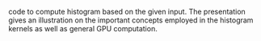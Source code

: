 code to compute histogram based on the given input. The presentation gives an illustration on the important concepts employed in the histogram kernels as well as general GPU computation.

